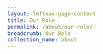 ```yaml
---
layout: leftnav-page-content
title: Our Role
permalink: /about/our-role/
breadcrumb: Our Role
collection_name: about
---
```

